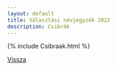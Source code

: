 ```yaml
---
layout: default
title: Választási névjegyzék 2022
description: Csibrák
---
```


{% include Csibraak.html %}

[Vissza](./)